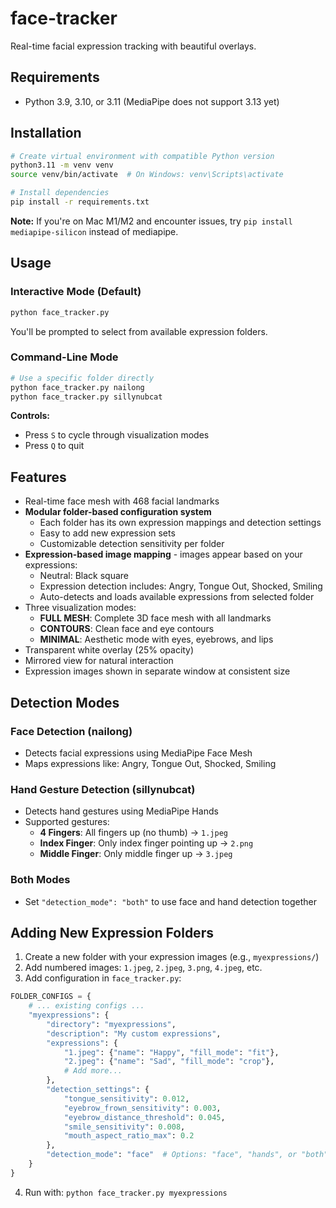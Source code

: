 # face-tracker

Real-time facial expression tracking with beautiful overlays.

## Requirements

- Python 3.9, 3.10, or 3.11 (MediaPipe does not support 3.13 yet)

## Installation

```bash
# Create virtual environment with compatible Python version
python3.11 -m venv venv
source venv/bin/activate  # On Windows: venv\Scripts\activate

# Install dependencies
pip install -r requirements.txt
```

**Note:** If you're on Mac M1/M2 and encounter issues, try `pip install mediapipe-silicon` instead of mediapipe.

## Usage

### Interactive Mode (Default)
```bash
python face_tracker.py
```
You'll be prompted to select from available expression folders.

### Command-Line Mode
```bash
# Use a specific folder directly
python face_tracker.py nailong
python face_tracker.py sillynubcat
```

**Controls:**
- Press `S` to cycle through visualization modes
- Press `Q` to quit

## Features

- Real-time face mesh with 468 facial landmarks
- **Modular folder-based configuration system**
  - Each folder has its own expression mappings and detection settings
  - Easy to add new expression sets
  - Customizable detection sensitivity per folder
- **Expression-based image mapping** - images appear based on your expressions:
  - Neutral: Black square
  - Expression detection includes: Angry, Tongue Out, Shocked, Smiling
  - Auto-detects and loads available expressions from selected folder
- Three visualization modes:
  - **FULL MESH**: Complete 3D face mesh with all landmarks
  - **CONTOURS**: Clean face and eye contours
  - **MINIMAL**: Aesthetic mode with eyes, eyebrows, and lips
- Transparent white overlay (25% opacity)
- Mirrored view for natural interaction
- Expression images shown in separate window at consistent size

## Detection Modes

### Face Detection (nailong)
- Detects facial expressions using MediaPipe Face Mesh
- Maps expressions like: Angry, Tongue Out, Shocked, Smiling

### Hand Gesture Detection (sillynubcat)
- Detects hand gestures using MediaPipe Hands
- Supported gestures:
  - **4 Fingers**: All fingers up (no thumb) → `1.jpeg`
  - **Index Finger**: Only index finger pointing up → `2.png`
  - **Middle Finger**: Only middle finger up → `3.jpeg`

### Both Modes
- Set `"detection_mode": "both"` to use face and hand detection together

## Adding New Expression Folders

1. Create a new folder with your expression images (e.g., `myexpressions/`)
2. Add numbered images: `1.jpeg`, `2.jpeg`, `3.png`, `4.jpeg`, etc.
3. Add configuration in `face_tracker.py`:

```python
FOLDER_CONFIGS = {
    # ... existing configs ...
    "myexpressions": {
        "directory": "myexpressions",
        "description": "My custom expressions",
        "expressions": {
            "1.jpeg": {"name": "Happy", "fill_mode": "fit"},
            "2.jpeg": {"name": "Sad", "fill_mode": "crop"},
            # Add more...
        },
        "detection_settings": {
            "tongue_sensitivity": 0.012,
            "eyebrow_frown_sensitivity": 0.003,
            "eyebrow_distance_threshold": 0.045,
            "smile_sensitivity": 0.008,
            "mouth_aspect_ratio_max": 0.2
        },
        "detection_mode": "face"  # Options: "face", "hands", or "both"
    }
}
```

4. Run with: `python face_tracker.py myexpressions`